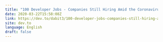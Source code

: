 ```yaml
---
title: "100 Developer Jobs - Companies Still Hiring Amid the Coronavirus Crisis"
date: 2020-03-22T15:58:08Z
link: https://dev.to/dabit3/100-developer-jobs-companies-still-hiring-amid-the-coronavirus-crisis-58o8?utm_medium=RSS&utm_source=news.12bit.vn
site: dev.to
language: English
draft: false
---
```

